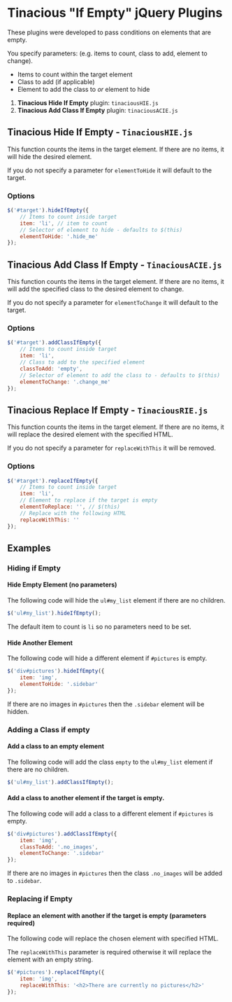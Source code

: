 # Tinacious "If Empty" jQuery Plugins

These plugins were developed to pass conditions on elements that are empty.

You specify parameters: (e.g. items to count, class to add, element to change).
- Items to count within the target element
- Class to add (if applicable)
- Element to add the class to *or* element to hide

1. **Tinacious Hide If Empty** plugin: `tinaciousHIE.js`
2. **Tinacious Add Class If Empty** plugin: `tinaciousACIE.js`

## Tinacious Hide If Empty - `TinaciousHIE.js`

This function counts the items in the target element. If there are no items, it will hide the desired element.

If you do not specify a parameter for `elementToHide` it will default to the target.

### Options
```js
$('#target').hideIfEmpty({
	// Items to count inside target
	item: 'li', // item to count
	// Selector of element to hide - defaults to $(this)
	elementToHide: '.hide_me'
});
```

## Tinacious Add Class If Empty - `TinaciousACIE.js`

This function counts the items in the target element. If there are no items, it will add the specified class to the desired element to change.

If you do not specify a parameter for `elementToChange` it will default to the target.

### Options
```js
$('#target').addClassIfEmpty({
	// Items to count inside target
	item: 'li',
	// Class to add to the specified element
	classToAdd: 'empty',
	// Selector of element to add the class to - defaults to $(this)
	elementToChange: '.change_me'
});
```

## Tinacious Replace If Empty - `TinaciousRIE.js`

This function counts the items in the target element. If there are no items, it will replace the desired element with the specified HTML.

If you do not specify a parameter for `replaceWithThis` it will be removed.

### Options
```js
$('#target').replaceIfEmpty({
	// Items to count inside target
	item: 'li',
	// Element to replace if the target is empty
	elementToReplace: '', // $(this)
	// Replace with the following HTML
	replaceWithThis: ''
});
```

## Examples
### Hiding if Empty
#### Hide Empty Element (no parameters)
The following code will hide the `ul#my_list` element if there are no children.

```js
$('ul#my_list').hideIfEmpty();
```
The default item to count is `li` so no parameters need to be set.

#### Hide Another Element
The following code will hide a different element if `#pictures` is empty.

```js
$('div#pictures').hideIfEmpty({
	item: 'img',
	elementToHide: '.sidebar'
});
```

If there are no images in `#pictures` then the `.sidebar` element will be hidden.

### Adding a Class if empty
#### Add a class to an empty element
The following code will add the class `empty` to the `ul#my_list` element if there are no children.

```js
$('ul#my_list').addClassIfEmpty();
```

#### Add a class to another element if the target is empty.
The following code will add a class to a different element if `#pictures` is empty.

```js
$('div#pictures').addClassIfEmpty({
	item: 'img',
	classToAdd: '.no_images',
	elementToChange: '.sidebar'
});
```

If there are no images in `#pictures` then the class `.no_images` will be added to `.sidebar`.

### Replacing if Empty
#### Replace an element with another if the target is empty (parameters required)
The following code will replace the chosen element with specified HTML.

The `replaceWithThis` parameter is required otherwise it will replace the element with an empty string.

```js
$('#pictures').replaceIfEmpty({
	item: 'img',
	replaceWithThis: '<h2>There are currently no pictures</h2>'
});
```
